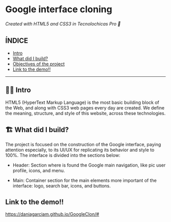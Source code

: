 # Google interface cloning
###### Created with HTML5 and CSS3 in Tecnolochicas Pro 💌

## ÍNDICE
* [Intro](https://github.com/DaniaGarciaM/GoogleClon/edit/main/README.md#-intro)
* [What did I build?](https://github.com/DaniaGarciaM/GoogleClon/README.md#-intro)
* [Objectives of the project]()
* [Link to the demo!!]()

***

## 👩‍💻 Intro
HTML5 (HyperText Markup Language) is the most basic building block of the Web, and along with CSS3 web pages every day are created. We define the meaning, structure, and style of this website, across these technologies. 

## 🏗️ What did I build?
The project is focused on the construction of the Google interface, paying attention especially, to its UI/UX for replicating its behavior and style to 100%. The interface is divided into the sections below:

* Header: Section where is found the Google main navigation, like pic user profile, icons, and menu.

* Main: Container section for the main elements more important of the interface: logo, search bar, icons, and buttons.

## Link to the demo!!
https://daniagarciam.github.io/GoogleClon/#
